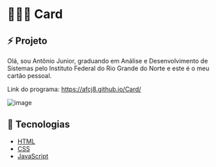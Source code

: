 <h1>🧑🏻‍💻 Card</h1>

<h2>⚡ Projeto</h2>
Olá, sou Antônio Junior, graduando em Análise e Desenvolvimento de Sistemas pelo Instituto Federal do Rio Grande do Norte e este é o meu cartão pessoal. 

Link do programa: https://afcj8.github.io/Card/

![image](https://user-images.githubusercontent.com/102259875/221922963-91603905-42d8-49f7-a885-a157f704e8a9.png)

<h2>🚀 Tecnologias</h2>

- [HTML](https://developer.mozilla.org/pt-BR/docs/Web/HTML)
- [CSS](https://developer.mozilla.org/pt-BR/docs/Web/CSS)
- [JavaScript](https://developer.mozilla.org/pt-BR/docs/Web/JavaScript)
